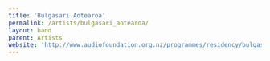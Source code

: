```yaml
---
title: 'Bulgasari Aotearoa'
permalink: /artists/bulgasari_aotearoa/
layout: band
parent: Artists
website: 'http://www.audiofoundation.org.nz/programmes/residency/bulgasari'
---
```

